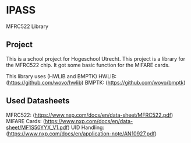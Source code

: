 # IPASS 
MFRC522 Library

## Project
This is a school project for Hogeschool Utrecht. This project is 
a library for the MFRC522 chip. It got some basic function for the MIFARE cards.

This library uses (HWLIB and BMPTK)
HWLIB: (https://github.com/wovo/hwlib)
BMPTK: (https://github.com/wovo/bmptk)

## Used Datasheets
MFRC522: (https://www.nxp.com/docs/en/data-sheet/MFRC522.pdf)
MIFARE Cards: (https://www.nxp.com/docs/en/data-sheet/MF1S50YYX_V1.pdf)
UID Handling: (https://www.nxp.com/docs/en/application-note/AN10927.pdf)